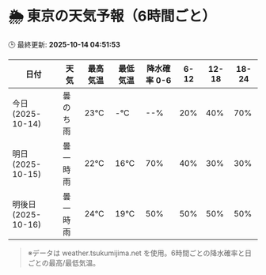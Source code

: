 # 🌦️ 東京の天気予報（6時間ごと）

🕒 最終更新: **2025-10-14 04:51:53**

| 日付 | 天気 | 最高気温 | 最低気温 | 降水確率 0-6 | 6-12 | 12-18 | 18-24 |
|------|------|----------|----------|------------|------|------|------|
| 今日 (2025-10-14) | 曇のち雨 | 23℃ | -℃ | --% | 20% | 40% | 70% |
| 明日 (2025-10-15) | 曇一時雨 | 22℃ | 16℃ | 70% | 40% | 30% | 30% |
| 明後日 (2025-10-16) | 曇一時雨 | 24℃ | 19℃ | 50% | 50% | 50% | 50% |

> ※データは weather.tsukumijima.net を使用。6時間ごとの降水確率と日ごとの最高/最低気温。